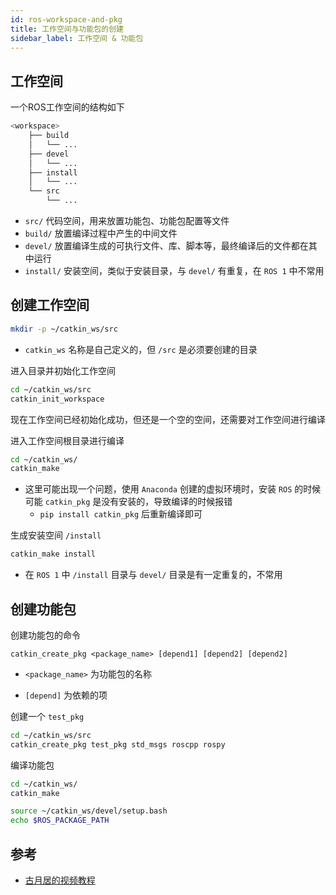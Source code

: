 ```yaml
---
id: ros-workspace-and-pkg
title: 工作空间与功能包的创建
sidebar_label: 工作空间 & 功能包
---
```


## 工作空间
一个ROS工作空间的结构如下

``` bash
<workspace>
    ├── build
    │   └── ...
    ├── devel
    │   └── ...
    ├── install
    │   └── ...
    └── src
        └── ...
```

- `src/` 代码空间，用来放置功能包、功能包配置等文件
- `build/` 放置编译过程中产生的中间文件
- `devel/` 放置编译生成的可执行文件、库、脚本等，最终编译后的文件都在其中运行
- `install/` 安装空间，类似于安装目录，与 `devel/` 有重复，在 `ROS 1` 中不常用

## 创建工作空间

``` bash
mkdir -p ~/catkin_ws/src
```
- `catkin_ws` 名称是自己定义的，但 `/src` 是必须要创建的目录

进入目录并初始化工作空间

``` bash
cd ~/catkin_ws/src
catkin_init_workspace
```

现在工作空间已经初始化成功，但还是一个空的空间，还需要对工作空间进行编译

进入工作空间根目录进行编译

``` bash
cd ~/catkin_ws/
catkin_make
```
- 这里可能出现一个问题，使用 `Anaconda` 创建的虚拟环境时，安装 `ROS` 的时候可能 `catkin_pkg` 是没有安装的，导致编译的时候报错
  - `pip install catkin_pkg` 后重新编译即可

生成安装空间 `/install`

``` bash
catkin_make install
```
- 在 `ROS 1` 中 `/install` 目录与 `devel/` 目录是有一定重复的，不常用

## 创建功能包
创建功能包的命令

`catkin_create_pkg <package_name> [depend1] [depend2] [depend2]`
- `<package_name>` 为功能包的名称

- `[depend]` 为依赖的项

创建一个 `test_pkg`

``` bash
cd ~/catkin_ws/src
catkin_create_pkg test_pkg std_msgs roscpp rospy
```

编译功能包

``` bash
cd ~/catkin_ws/
catkin_make
```

``` bash
source ~/catkin_ws/devel/setup.bash
echo $ROS_PACKAGE_PATH
```

## 参考
- [古月居的视频教程](https://www.bilibili.com/video/BV1zt411G7Vn?p=5)